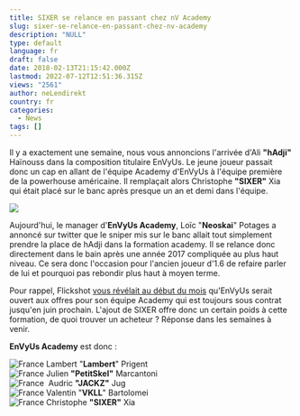 ```yaml
---
title: SIXER se relance en passant chez nV Academy
slug: sixer-se-relance-en-passant-chez-nv-academy
description: "NULL"
type: default
language: fr
draft: false
date: 2018-02-13T21:15:42.000Z
lastmod: 2022-07-12T12:51:36.315Z
views: "2561"
author: neLendirekt
country: fr
categories:
  - News
tags: []
---
```

Il y a exactement une semaine, nous vous annoncions l'arrivée d'Ali **"hAdji"** Haïnouss dans la composition titulaire EnVyUs. Le jeune joueur passait donc un cap en allant de l'équipe Academy d'EnVyUs à l'équipe première de la powerhouse américaine. Il remplaçait alors Christophe **"SIXER"** Xia qui était placé sur le banc après presque un an et demi dans l'équipe.

![](//picture/5a1f686b0294a/pic.jpg)

Aujourd'hui, le manager d'**EnVyUs Academy**, Loïc "**Neoskai**" Potages a annoncé sur twitter que le sniper mis sur le banc allait tout simplement prendre la place de hAdji dans la formation academy. Il se relance donc directement dans le bain après une année 2017 compliquée au plus haut niveau. Ce sera donc l'occasion pour l'ancien joueur d'1.6 de refaire parler de lui et pourquoi pas rebondir plus haut à moyen terme.

Pour rappel, Flickshot [vous révélait au début du mois](https://flickshot.fr/fr/envyus-academy-sur-le-marche/&5a75ef10daf62) qu'EnVyUs serait ouvert aux offres pour son équipe Academy qui est toujours sous contrat jusqu'en juin prochain. L'ajout de SIXER offre donc un certain poids à cette formation, de quoi trouver un acheteur ? Réponse dans les semaines à venir.

**EnVyUs Academy** est donc :

![France](/images/countries/fr.svg)⁠ Lambert "**Lambert**" Prigent  
![France](/images/countries/fr.svg)⁠ Julien **"PetitSkel"** Marcantoni  
![France](/images/countries/fr.svg)⁠ ⁠ Audric **"JACKZ"** Jug  
![France](/images/countries/fr.svg)⁠ Valentin "**VKLL**" Bartolomei  
![France](/images/countries/fr.svg)⁠ Christophe **"SIXER"** Xia
